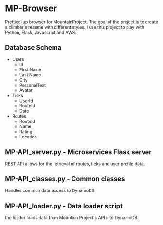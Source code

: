 # MP-Browser

Prettied-up browser for MountainProject.  The goal of the project is to create a climber's 
resume with different styles.   I use this project to play with Python, Flask, Javascript and AWS.

## Database Schema

* Users
    * Id
    * First Name 
    * Last Name
    * City
    * PersonalText
    * Avatar	
* Ticks
    * UserId
    * RouteId
    * Date
* Routes
    * RouteId
    * Name
    * Rating
    * Location

## MP-API_server.py - Microservices Flask server
REST API allows for the retrieval of routes, ticks and user profile data.

## MP-API_classes.py - Common classes
Handles common data access to DynamoDB

## MP-API_loader.py - Data loader script
the loader loads data from Mountain Project's API into DynamoDB.